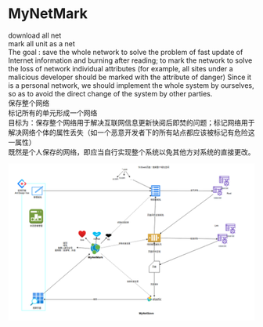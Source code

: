 # MyNetMark  
download all net  
mark all unit as a net  
The goal : save the whole network to solve the problem of fast update of Internet information and burning after reading; to mark the network to solve the loss of network individual attributes (for example, all sites under a malicious developer should be marked with the attribute of danger) Since it is a personal network, we should implement the whole system by ourselves, so as to avoid the direct change of the system by other parties.  
保存整个网络  
标记所有的单元形成一个网络  
目标为：保存整个网络用于解决互联网信息更新快阅后即焚的问题；标记网络用于解决网络个体的属性丢失（如一个恶意开发者下的所有站点都应该被标记有危险这一属性）  
既然是个人保存的网络，即应当自行实现整个系统以免其他方对系统的直接更改。  

![MyNet](MyNet.png)
